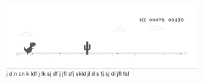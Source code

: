 ![image](https://github.com/sudimuk2017/qwaszx/blob/main/dino.gif)
j
d
n     cn  k  ldf   j  lk  sj    df   j    jfl     sfj  skld    jl   d  s    fj     sj    dl     jfl    fsl

